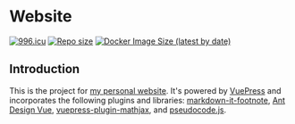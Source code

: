 # Website

[![996.icu](https://img.shields.io/badge/link-996.icu-red.svg?label=Anti%20996)](https://996.icu)
[![Repo size](https://img.shields.io/github/repo-size/LucienZhang/website?label=Repo%20Size)](https://github.com/LucienZhang/website)
[![Docker Image Size (latest by date)](https://img.shields.io/docker/image-size/lucienzhangzl/website?label=Image%20Size)](https://hub.docker.com/r/lucienzhangzl/website)

## Introduction

This is the project for [my personal website](http://ziliang.red/). It's powered by [VuePress](https://vuepress.vuejs.org/) and incorporates the following plugins and libraries: [markdown-it-footnote](https://github.com/markdown-it/markdown-it-footnote), [Ant Design Vue](https://www.antdv.com/docs/vue/introduce-cn/), [vuepress-plugin-mathjax](https://github.com/vuepress/vuepress-plugin-mathjax), and [pseudocode.js](https://github.com/SaswatPadhi/pseudocode.js).
